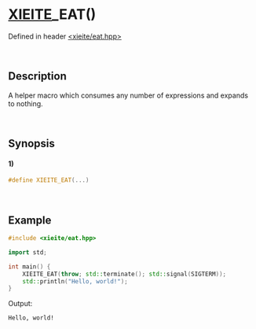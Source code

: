 # [XIEITE](../../macros.md)\_EAT\(\)
Defined in header [<xieite/eat.hpp>](../../../src/macros/eat.hpp)

&nbsp;

## Description
A helper macro which consumes any number of expressions and expands to nothing.

&nbsp;

## Synopsis
#### 1)
```cpp
#define XIEITE_EAT(...)
```

&nbsp;

## Example
```cpp
#include <xieite/eat.hpp>

import std;

int main() {
    XIEITE_EAT(throw; std::terminate(); std::signal(SIGTERM));
    std::println("Hello, world!");
}
```
Output:
```
Hello, world!
```
